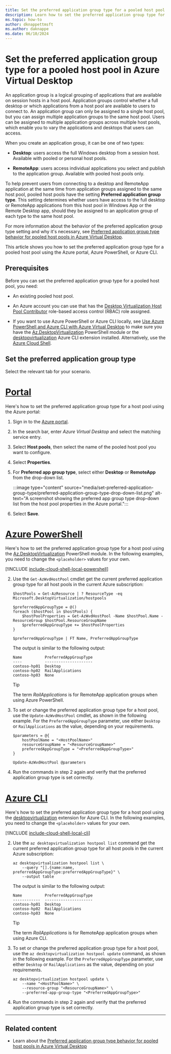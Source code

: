 ```yaml
---
title: Set the preferred application group type for a pooled host pool in Azure Virtual Desktop
description: Learn how to set the preferred application group type for a pooled host pool.
ms.topic: how-to
author: dknappettmsft
ms.author: daknappe
ms.date: 06/10/2024
---
```


# Set the preferred application group type for a pooled host pool in Azure Virtual Desktop

An application group is a logical grouping of applications that are available on session hosts in a host pool. Application groups control whether a full desktop or which applications from a host pool are available to users to connect to. An application group can only be assigned to a single host pool, but you can assign multiple application groups to the same host pool. Users can be assigned to multiple application groups across multiple host pools, which enable you to vary the applications and desktops that users can access.

When you create an application group, it can be one of two types:

- **Desktop**: users access the full Windows desktop from a session host. Available with pooled or personal host pools.

- **RemoteApp**: users access individual applications you select and publish to the application group. Available with pooled host pools only.

To help prevent users from connecting to a desktop and RemoteApp application at the same time from application groups assigned to the same host pool, pooled host pools have the setting **Preferred application group type**. This setting determines whether users have access to the full desktop or RemoteApp applications from this host pool in Windows App or the Remote Desktop app, should they be assigned to an application group of each type to the same host pool.

For more information about the behavior of the preferred application group type setting and why it's necessary, see [Preferred application group type behavior for pooled host pools in Azure Virtual Desktop](preferred-application-group-type.md).

This article shows you how to set the preferred application group type for a pooled host pool using the Azure portal, Azure PowerShell, or Azure CLI.

## Prerequisites

Before you can set the preferred application group type for a pooled host pool, you need:

- An existing pooled host pool.

- An Azure account you can use that has the [Desktop Virtualization Host Pool Contributor](rbac.md#desktop-virtualization-host-pool-contributor) role-based access control (RBAC) role assigned.

- If you want to use Azure PowerShell or Azure CLI locally, see [Use Azure PowerShell and Azure CLI with Azure Virtual Desktop](cli-powershell.md) to make sure you have the [Az.DesktopVirtualization](/powershell/module/az.desktopvirtualization) PowerShell module or the [desktopvirtualization](/cli/azure/desktopvirtualization) Azure CLI extension installed. Alternatively, use the [Azure Cloud Shell](../cloud-shell/overview.md).

## Set the preferred application group type

Select the relevant tab for your scenario.

# [Portal](#tab/portal)

Here's how to set the preferred application group type for a host pool using the Azure portal:

1. Sign in to the [Azure portal](https://portal.azure.com/).

1. In the search bar, enter *Azure Virtual Desktop* and select the matching service entry.

1. Select **Host pools**, then select the name of the pooled host pool you want to configure.

1. Select **Properties**.

1. For **Preferred app group type**, select either **Desktop** or **RemoteApp** from the drop-down list.

   :::image type="content" source="media/set-preferred-application-group-type/preferred-application-group-type-drop-down-list.png" alt-text="A screenshot showing the preferred app group type drop-down list from the host pool properties in the Azure portal.":::

1. Select **Save**.

# [Azure PowerShell](#tab/powershell)

Here's how to set the preferred application group type for a host pool using the [Az.DesktopVirtualization](/powershell/module/az.desktopvirtualization) PowerShell module. In the following examples, you need to change the `<placeholder>` values for your own.

[!INCLUDE [include-cloud-shell-local-powershell](includes/include-cloud-shell-local-powershell.md)]

2. Use the `Get-AzWvdHostPool` cmdlet get the current preferred application group type for all host pools in the current Azure subscription:

   ```azurepowershell
   $hostPools = Get-AzResource | ? ResourceType -eq Microsoft.DesktopVirtualization/hostpools

   $preferredAppGroupType = @()
   foreach ($hostPool in $hostPools) {
       $hostPoolProperties = Get-AzWvdHostPool -Name $hostPool.Name -ResourceGroup $hostPool.ResourceGroupName
       $preferredAppGroupType += $hostPoolProperties
   }

   $preferredAppGroupType | FT Name, PreferredAppGroupType
   ```

   The output is similar to the following output:

   ```output
   Name          PreferredAppGroupType
   ----          ---------------------
   contoso-hp01  Desktop
   contoso-hp02  RailApplications
   contoso-hp03  None
   ```

   > [!TIP]
   > The term *RailApplications* is for RemoteApp application groups when using Azure PowerShell.

3. To set or change the preferred application group type for a host pool, use the `Update-AzWvdHostPool` cmdlet, as shown in the following example. For the `PreferredAppGroupType` parameter, use either `Desktop` or `RailApplications` as the value, depending on your requirements.

   ```azurepowershell
   $parameters = @{
       hostPoolName = "<HostPoolName>"
       resourceGroupName = "<ResourceGroupName>"
       preferredAppGroupType = "<PreferredAppGroupType>"
   }

   Update-AzWvdHostPool @parameters
   ```

4. Run the commands in step 2 again and verify that the preferred application group type is set correctly.

# [Azure CLI](#tab/cli)

Here's how to set the preferred application group type for a host pool using the [desktopvirtualization](/cli/azure/desktopvirtualization) extension for Azure CLI. In the following examples, you need to change the `<placeholder>` values for your own.

[!INCLUDE [include-cloud-shell-local-cli](includes/include-cloud-shell-local-cli.md)]

2. Use the `az desktopvirtualization hostpool list` command get the current preferred application group type for all host pools in the current Azure subscription:

   ```azurecli
   az desktopvirtualization hostpool list \
       --query "[].{name:name, preferredAppGroupType:preferredAppGroupType}" \
       --output table
   ```

   The output is similar to the following output:

   ```output
   Name          PreferredAppGroupType
   ------------  ---------------------
   contoso-hp01  Desktop
   contoso-hp02  RailApplications
   contoso-hp03  None
   ```

   > [!TIP]
   > The term *RailApplications* is for RemoteApp application groups when using Azure CLI.

3. To set or change the preferred application group type for a host pool, use the `az desktopvirtualization hostpool update` command, as shown in the following example. For the `PreferredAppGroupType` parameter, use either `Desktop` or `RailApplications` as the value, depending on your requirements.

   ```azurecli
   az desktopvirtualization hostpool update \
       --name "<HostPoolName>" \
       --resource-group "<ResourceGroupName>" \
       --preferred-app-group-type "<PreferredAppGroupType>"
   ```

4. Run the commands in step 2 again and verify that the preferred application group type is set correctly.

---

## Related content

- Learn about the [Preferred application group type behavior for pooled host pools in Azure Virtual Desktop](preferred-application-group-type.md)
